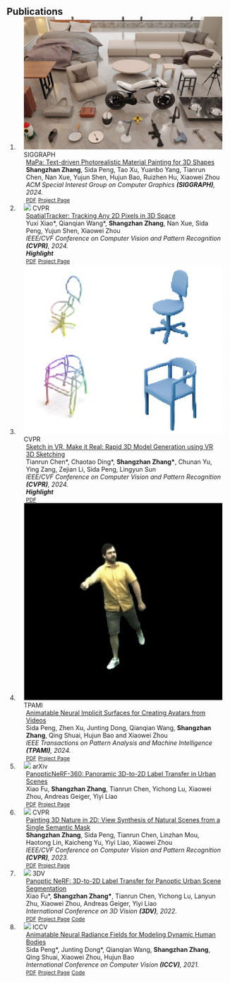 
<h2 id="publications" style="margin: 2px 0px -15px;">Publications</h2>

<div class="publications">
<ol class="bibliography">


<li>
<div class="pub-row">

  <div class="col-sm-3 abbr" style="position: relative;padding-right: 15px;padding-left: 15px;">
    <img src="assets/img/mapa.jpg" class="teaser img-fluid z-depth-1">
    <abbr class="badge">SIGGRAPH</abbr>
  </div>

  <div class="col-sm-9" style="position: relative;padding-right: 15px;padding-left: 20px;">
    <div class="title"><a href="">MaPa: Text-driven Photorealistic Material Painting for 3D Shapes</a>
</div>
    <div class="author"><strong>Shangzhan Zhang</strong>, Sida Peng, Tao Xu, Yuanbo Yang, Tianrun Chen, Nan Xue, Yujun Shen, Hujun Bao, Ruizhen Hu, Xiaowei Zhou</div>
    <div class="periodical"><em>ACM Special Interest Group on Computer Graphics <strong>(SIGGRAPH)</strong>, 2024.</em></div>
    <div class="links">
      <a href="https://github.com/zhanghe3z/MaPa/releases/download/paper/2024_SIGGRAPH_PaintMat_arxiv.6.pdf" class="btn btn-sm z-depth-0" role="button" target="_blank" style="font-size:12px;">PDF</a>
      <a href="https://zhanghe3z.github.io/MaPa/" class="btn btn-sm z-depth-0" role="button" target="_blank" style="font-size:12px;">Project Page</a>
    </div>
  </div>
</div>
</li>

<li>
<div class="pub-row">

  <div class="col-sm-3 abbr" style="position: relative;padding-right: 15px;padding-left: 15px;">
    <img src="assets/img/tracker.gif" class="teaser img-fluid z-depth-1">
    <abbr class="badge">CVPR</abbr>
  </div>

  <div class="col-sm-9" style="position: relative;padding-right: 15px;padding-left: 20px;">
    <div class="title"><a href="">SpatialTracker: Tracking Any 2D Pixels in 3D Space</a>
</div>
    <div class="author">Yuxi Xiao*, Qianqian Wang*, <strong>Shangzhan Zhang</strong>, Nan Xue, Sida Peng, Yujun Shen, Xiaowei Zhou</div>
    <div class="periodical"><em>IEEE/CVF Conference on Computer Vision and Pattern Recognition <strong>(CVPR)</strong>, 2024.</em></div>
    <div class="periodical"><em><strong>Highlight</strong></em></div>
    <div class="links">
      <a href="https://henry123-boy.github.io/SpaTracker/SpatialTracker_files/pdf/spatracker.pdf" class="btn btn-sm z-depth-0" role="button" target="_blank" style="font-size:12px;">PDF</a>
        <a href="https://henry123-boy.github.io/SpaTracker/" class="btn btn-sm z-depth-0" role="button" target="_blank" style="font-size:12px;">Project Page</a>
    </div>
  </div>
</div>
</li>


<li>
<div class="pub-row">

  <div class="col-sm-3 abbr" style="position: relative;padding-right: 15px;padding-left: 15px;">
    <img src="assets/img/3DVRSketch.png" class="teaser img-fluid z-depth-1">
    <abbr class="badge">CVPR</abbr>
  </div>

  <div class="col-sm-9" style="position: relative;padding-right: 15px;padding-left: 20px;">
    <div class="title"><a href="">Sketch in VR, Make it Real: Rapid 3D Model Generation using VR 3D Sketching</a>
</div>
    <div class="author">Tianrun Chen*, Chaotao Ding*, <strong>Shangzhan Zhang*</strong>, Chunan Yu, Ying Zang, Zejian Li, Sida Peng, Lingyun Sun </div>
    <div class="periodical"><em>IEEE/CVF Conference on Computer Vision and Pattern Recognition <strong>(CVPR)</strong>, 2024.</em></div>
    <div class="periodical"><em><strong>Highlight</strong></em></div>
    <div class="links">
      <a href="" class="btn btn-sm z-depth-0" role="button" target="_blank" style="font-size:12px;">PDF</a>
    </div>
  </div>
</div>
</li>




<li>
<div class="pub-row">
<div class="col-sm-3 abbr" style="position: relative;padding-right: 15px;padding-left: 15px;">
  <img src="assets/img/anisdf.gif"  class="teaser img-fluid z-depth-1">
  <abbr class="badge">TPAMI</abbr>
</div>
<div class="col-sm-9" style="position: relative;padding-right: 15px;padding-left: 20px;">
  <div class="title"><a href="https://arxiv.org/pdf/2203.08133.pdf">Animatable Neural Implicit Surfaces for Creating Avatars from Videos</a></div>
  <div class="author">Sida Peng, Zhen Xu, Junting Dong, Qianqian Wang, <strong>Shangzhan Zhang</strong>, Qing Shuai, Hujun Bao and Xiaowei Zhou</div>
  <div class="periodical"><em>IEEE Transactions on Pattern Analysis and Machine Intelligence <strong>(TPAMI)</strong>, 2024.</em></div>
  <div class="links">
    <a href="https://arxiv.org/pdf/2203.08133.pdf" class="btn btn-sm z-depth-0" role="button" target="_blank" style="font-size:12px;">PDF</a>
    <a href="https://zju3dv.github.io/animatable_sdf/" class="btn btn-sm z-depth-0" role="button" target="_blank" style="font-size:12px;">Project Page</a>
  </div>
</div>
</div>
</li>



<li>
<div class="pub-row">
<div class="col-sm-3 abbr" style="position: relative;padding-right: 15px;padding-left: 15px;">
  <img src="assets/img/panopticnerf360.gif"  class="teaser img-fluid z-depth-1">
  <abbr class="badge">arXiv</abbr>
</div>
<div class="col-sm-9" style="position: relative;padding-right: 15px;padding-left: 20px;">
  <div class="title"><a href="https://arxiv.org/pdf/2309.10815.pdf">PanopticNeRF-360: Panoramic 3D-to-2D Label Transfer in Urban Scenes</a></div>
  <div class="author">Xiao Fu, <strong>Shangzhan Zhang</strong>, Tianrun Chen, Yichong Lu,
Xiaowei Zhou, Andreas Geiger, Yiyi Liao</div>
  <div class="links">
    <a href="https://arxiv.org/pdf/2309.10815.pdf" class="btn btn-sm z-depth-0" role="button" target="_blank" style="font-size:12px;">PDF</a>
    <a href="https://fuxiao0719.github.io/projects/panopticnerf360/" class="btn btn-sm z-depth-0" role="button" target="_blank" style="font-size:12px;">Project Page</a>
  </div>
</div>
</div>
</li>


<li>
<div class="pub-row">

  <div class="col-sm-3 abbr" style="position: relative;padding-right: 15px;padding-left: 15px;">
    <img src="assets/img/teaser1024_1.jpg" class="teaser img-fluid z-depth-1">
    <abbr class="badge">CVPR</abbr>
  </div>

  <div class="col-sm-9" style="position: relative;padding-right: 15px;padding-left: 20px;">
    <div class="title"><a href="https://arxiv.org/abs/2302.07224">Painting 3D Nature in 2D: View Synthesis of Natural Scenes from a Single Semantic Mask
</a></div>
    <div class="author"><strong>Shangzhan Zhang</strong>, Sida Peng, Tianrun Chen, Linzhan Mou, Haotong Lin, Kaicheng Yu, Yiyi Liao, Xiaowei Zhou</div>
    <div class="periodical"><em>IEEE/CVF Conference on Computer Vision and Pattern Recognition <strong>(CVPR)</strong>, 2023.</em></div>
    <div class="links">
      <a href="https://arxiv.org/pdf/2302.07224.pdf" class="btn btn-sm z-depth-0" role="button" target="_blank" style="font-size:12px;">PDF</a>
      <a href="https://zju3dv.github.io/paintingnature/" class="btn btn-sm z-depth-0" role="button" target="_blank" style="font-size:12px;">Project Page</a>
    </div>
  </div>
</div>
</li>


<li>

<div class="pub-row">

<div class="col-sm-3 abbr" style="position: relative;padding-right: 15px;padding-left: 15px;">
  <img src="assets/img/3dv2022.gif" class="teaser img-fluid z-depth-1">
  <abbr class="badge">3DV</abbr>
</div>

<div class="col-sm-9" style="position: relative;padding-right: 15px;padding-left: 20px;">
  <div class="title"><a href="https://www.cvlibs.net/publications/Fu2022THREEDV.pdf">Panoptic NeRF: 3D-to-2D Label Transfer for Panoptic Urban Scene Segmentation
</a></div>
  <div class="author">Xiao Fu*, <strong>Shangzhan Zhang*</strong>, Tianrun Chen, Yichong Lu, Lanyun Zhu, Xiaowei Zhou, Andreas Geiger, Yiyi Liao</div>
  <div class="periodical"><em>International Conference on 3D Vision  <strong>(3DV)</strong>, 2022.</em></div>
  <div class="links">
    <a href="https://arxiv.org/pdf/2203.15224.pdf" class="btn btn-sm z-depth-0" role="button" target="_blank" style="font-size:12px;">PDF</a>
    <a href="https://fuxiao0719.github.io/projects/panopticnerf/" class="btn btn-sm z-depth-0" role="button" target="_blank" style="font-size:12px;">Project Page</a>
    <a href="https://github.com/fuxiao0719/panopticnerf" class="btn btn-sm z-depth-0" role="button" target="_blank" style="font-size:12px;">Code</a>
    </div>
  </div>
</div>
  
</li>


  
  
  
<li>
<div class="pub-row">

  <div class="col-sm-3 abbr" style="position: relative;padding-right: 15px;padding-left: 15px;">
    <img src="assets/img/aninerf.gif" class="teaser img-fluid z-depth-1">
    <abbr class="badge">ICCV</abbr>
  </div>

  <div class="col-sm-9" style="position: relative;padding-right: 15px;padding-left: 20px;">
    <div class="title"><a href="https://openaccess.thecvf.com/content/ICCV2021/papers/Peng_Animatable_Neural_Radiance_Fields_for_Modeling_Dynamic_Human_Bodies_ICCV_2021_paper.pdf">Animatable Neural Radiance Fields for Modeling Dynamic Human Bodies</a></div>
    <div class="author">Sida Peng*, Junting Dong*, Qianqian Wang,  <strong>Shangzhan Zhang</strong>, Qing Shuai, Xiaowei Zhou, Hujun Bao</div>
    <div class="periodical"><em>International Conference on Computer Vision <strong>(ICCV)</strong>, 2021.</em></div>
    <div class="links">
      <a href="https://openaccess.thecvf.com/content/ICCV2021/papers/Peng_Animatable_Neural_Radiance_Fields_for_Modeling_Dynamic_Human_Bodies_ICCV_2021_paper.pdf" class="btn btn-sm z-depth-0" role="button" target="_blank" style="font-size:12px;">PDF</a>
      <a href="https://zju3dv.github.io/animatable_nerf/" class="btn btn-sm z-depth-0" role="button" target="_blank" style="font-size:12px;">Project Page</a>
      <a href="https://github.com/zju3dv/animatable_nerf" class="btn btn-sm z-depth-0" role="button" target="_blank" style="font-size:12px;">Code</a>
    </div>
  </div>
</div>
</li>
  
  
  

  
</ol>
</div>





   
